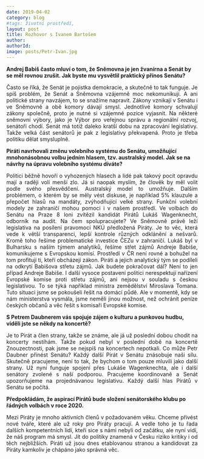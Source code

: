 ```yaml
---
date: 2019-04-02
category: blog
#tags: životní prostředí,
layout: post
title: Rozhovor s Ivanem Bartošem
author: 
authorId: 
image: posts/Petr-Ivan.jpg
---
```

<b>Andrej Babiš často mluví o tom, že Sněmovna je jen žvanírna a Senát by se měl rovnou zrušit. Jak byste mu vysvětlil praktický přínos Senátu?</b><br>
<p style='text-align: justify;'>
Často se říká, že Senát je pojistka demokracie, a skutečně to tak funguje. Je spíš problém, že Senát a Sněmovna vzájemně moc nekomunikují. A ani politické strany navzájem, to se snažíme napravit. Zákony vznikají v&nbsp;Senátu i ve Sněmovně a obě komory dávají smysl. Jednotlivé komory schvalují zákony společně, proto je nutné si vzájemné pozice vyjasnit. Na některé sněmovní výbory, jako je Výbor pro veřejnou správu a regionální rozvoj, senátoři chodí. Senát má totiž daleko kratší dobu na zpracování legislativy. Takže velká část senátorů je pak z&nbsp;legislativy překvapená. Proto je třeba politiku dělat smysluplně.</p>

<b>Piráti navrhovali změnu volebního systému do Senátu, umožňující mnohonásobnou volbu jedním hlasem, tzv. australský model. Jak se na návrhy na úpravu volebního systému díváte?</b><br>
<p style='text-align: justify;'>
Politici běžně hovoří o vyhozených hlasech a lidé pak takový pocit opravdu mají a raději volí menší zlo. Já si naopak myslím, že člověk by měl volit podle svého přesvědčení. Australský model to umožňuje. Dalším problémem, o kterém by se měly vést diskuse, je například 5% klauzule a přepočet hlasů na mandáty, zvýhodňující velké strany. Funkční volební modely ze zahraničí mohou pomoci i v&nbsp;našem prostředí. Ve  volbách do  Senátu na  Praze 8 loni zvítězil kandidát Pirátů Lukáš Wagenknecht, odborník na audit. Na čem spolupracujete? Ve Sněmovně právě leží legislativa na posílení pravomocí NKÚ předložená Piráty. Je to věc, která vede k větší transparenci, lepší kontrole různých odklánění a nešvarů. Kromě toho řešíme problematické investice ČEZu v zahraničí. Lukáš byl v Bulharsku s&nbsp;naším týmem analytiků, řešíme střet zájmů Andreje Babiše, komunikujeme s Evropskou komisí. Prostředí v&nbsp;ČR není rovné a bohužel na tom profitují ti, kteří obcházejí zákon. Piráti a jejich analytický tým se podíleli na odkrytí Babišova střetu zájmů. Jak budete pokračovat dál? Není to jen případ Andreje Babiše. I další vysoce postavení politici nerespektují nařízení Evropské komise proti střetu zájmů, ani nejsou v souladu s českou legislativou. To se týká například ministra zemědělství Miroslava Tomana. Tuto situaci jsme se pokoušeli řešit na domácí půdě. Ale v&nbsp;momentě, kdy se nám ministerstva vysmála, jsme neměli jinou možnost, než ochránit peníze českých občanů a věc řešit s&nbsp;komisaři Evropské komise.</p>

<b>S Petrem Daubnerem vás spojuje zájem o kulturu a punkovou hudbu, viděli jste se někdy na koncertě?</b><br>
<p style='text-align: justify;'>
Je to Pirát a člen strany, takže se známe, ale já už poslední dobou chodit na koncerty nestíhám. Takže pokud nebyl v&nbsp;poslední době na koncertě Znouzectnosti, pak jsme se nejspíš na koncertech nepotkali. Co může Petr Daubner přinést Senátu? Každý další Pirát v&nbsp;Senátu znásobuje naši sílu. Skutečně pracujeme, není to tak, že bychom o tom pouze mluvili jako další strany. Už nyní funguje spojení přes Lukáše Wagenknechta, ale i další senátory zvolené s naší podporou. Pracujeme koordinovaně a Senát upozorňujeme na projednávanou legislativu. Každý další hlas Pirátů v Senátu se počítá.</p>

<b>Předpokládám, že aspirací Pirátů bude složení senátorského klubu po řádných volbách v roce 2020.</b><br>
<p style='text-align: justify;'>
Mezi Piráty je mnoho aktivních členů v&nbsp;požadovaném věku. Chceme přivést nové tváře, které ale už roky pro Piráty pracují. A vedle toho je tu řada dalších kompetentních lidí, kteří sice s&nbsp;námi nebyli od začátku, ale nyní vidí, že náš program má smysl. Jít do politiky znamená v&nbsp;Česku riziko kritiky i od těch nejbližších. Piráti už jsou dnes etablovanou stranou a kandidovat za Piráty kamkoliv je chápáno jako správná věc.</p>
